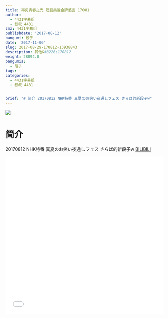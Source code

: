 ```yaml
---
title: 再见青春之光 短剧奥运金牌感言 17081
author:
  - 4431字幕组
  - 叔叔_4431
zmz: 4431字幕组
publishdate: '2017-08-12'
bangumi: 段子
date: '2017-11-06'
slug: 2017-08-29-170812-13938843
description: 其他&#8226;170812
weight: 28894.0
bangumis:
  - 段子
tags:
categories:
  - 4431字幕组
  - 叔叔_4431


brief: "# 简介 20170812 NHK特番 真夏のお笑い夜通しフェス さらば的新段子w"
---
```

![](https://i.imgur.com/Drr8hQg.png)
# 简介  
20170812 NHK特番 真夏のお笑い夜通しフェス
さらば的新段子w
  [BILIBILI](https://www.bilibili.com/video/av13938843/)

  <iframe src="//www.bilibili.com/blackboard/player.html?aid=13938843" width="100%" height="500" frameborder="0" allowfullscreen="allowfullscreen"></iframe>
